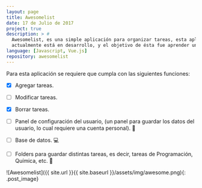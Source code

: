 ```yaml
---
layout: page
title: Awesomelist
date: 17 de Julio de 2017
project: true
description: > #
  Awesomelist, es una simple aplicación para organizar tareas, esta aplicación
  actualmente está en desarrollo, y el objetivo de ésta fue aprender un poco el manejo de Vue.js.
language: [Javascript, Vue.js]
repository: awesomelist
---
```


Para esta aplicación se requiere que cumpla con las siguientes funciones:

- [x] Agregar tareas.
- [ ] Modificar tareas.
- [x] Borrar tareas.
- [ ] Panel de configuración del usuario, (un panel para guardar los datos del usuario, lo cual requiere una cuenta personal). :bust_in_silhouette:
- [ ] Base de datos. :computer:
- [ ] Folders para guardar distintas tareas, es decir, tareas de Programación, Química, etc. :file_folder:


![Awesomelist]({{ site.url }}{{ site.baseurl }}/assets/img/awesome.png){: .post_image}

